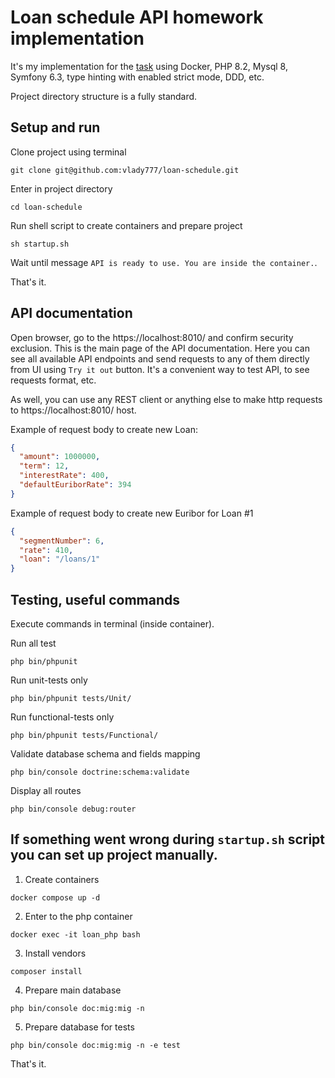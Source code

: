 # Loan schedule API homework implementation

It's my implementation for the [task](https://github.com/lande-finance/home-task-doc) using Docker, PHP 8.2, Mysql 8, 
Symfony 6.3, type hinting with enabled strict mode, DDD, etc.

Project directory structure is a fully standard.

## Setup and run

Clone project using terminal
```shell
git clone git@github.com:vlady777/loan-schedule.git
```
Enter in project directory
```shell
cd loan-schedule
```
Run shell script to create containers and prepare project
```shell
sh startup.sh
```
Wait until message `API is ready to use. You are inside the container.`.

That's it.

## API documentation

Open browser, go to the https://localhost:8010/ and confirm security exclusion. This is the main page of the API 
documentation. Here you can see all available API endpoints and send requests to any of them directly from UI 
using `Try it out` button. It's a convenient way to test API, to see requests format, etc.

As well, you can use any REST client or anything else to make http requests to https://localhost:8010/ host.

Example of request body to create new Loan:
```json
{
  "amount": 1000000,
  "term": 12,
  "interestRate": 400,
  "defaultEuriborRate": 394
}
```
Example of request body to create new Euribor for Loan #1
```json
{
  "segmentNumber": 6,
  "rate": 410,
  "loan": "/loans/1"
}
```

## Testing, useful commands

Execute commands in terminal (inside container).

Run all test
```shell
php bin/phpunit
```
Run unit-tests only
```shell
php bin/phpunit tests/Unit/
```
Run functional-tests only
```shell
php bin/phpunit tests/Functional/
```
Validate database schema and fields mapping
```shell
php bin/console doctrine:schema:validate
```
Display all routes
```shell
php bin/console debug:router
```

## If something went wrong during `startup.sh` script you can set up project manually.

1. Create containers 
```shell
docker compose up -d
```
2. Enter to the php container
```shell
docker exec -it loan_php bash
```
3. Install vendors
```shell
composer install
```
4. Prepare main database
```shell
php bin/console doc:mig:mig -n
```
5. Prepare database for tests
```shell
php bin/console doc:mig:mig -n -e test
```

That's it.
